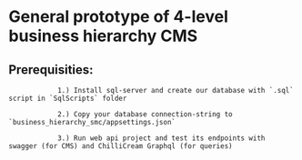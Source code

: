# General prototype of 4-level business hierarchy CMS
## Prerequisities: 
                1.) Install sql-server and create our database with `.sql` script in `SqlScripts` folder
                
                2.) Copy your database connection-string to `business_hierarchy_smc/appsettings.json`
                
                3.) Run web api project and test its endpoints with swagger (for CMS) and ChilliCream Graphql (for queries)
                
